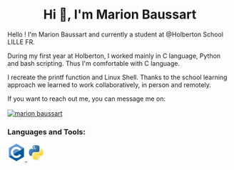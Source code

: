 
<h1 align="center">Hi 👋, I'm Marion Baussart</h1>

Hello ! I'm Marion Baussart and currently a student at @Holberton School LILLE FR.

During my first year at Holberton, I worked mainly in C language, Python and bash scripting. Thus I'm comfortable with C language.

I recreate the printf function and Linux Shell. Thanks to the school learning approach we learned to work collaboratively, in person and remotely.

If you want to reach out me, you can message me on:





<p align="left">
<a href="https://linkedin.com/in/marion-baussart-09b574103" target="blank"><img align="center" src="https://raw.githubusercontent.com/rahuldkjain/github-profile-readme-generator/master/src/images/icons/Social/linked-in-alt.svg" alt="marion baussart" height="30" width="40" /></a>
</p>

<h3 align="left">Languages and Tools:</h3>
<p align="left"> <a href="https://www.cprogramming.com/" target="_blank" rel="noreferrer"> <img src="https://raw.githubusercontent.com/devicons/devicon/master/icons/c/c-original.svg" alt="c" width="40" height="40"/> </a> <a href="https://www.python.org" target="_blank" rel="noreferrer"> <img src="https://raw.githubusercontent.com/devicons/devicon/master/icons/python/python-original.svg" alt="python" width="40" height="40"/> </a> </p>